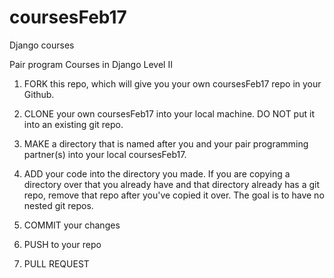 # coursesFeb17
Django courses


Pair program Courses in Django Level II

1. FORK this repo, which will give you your own coursesFeb17 repo in your Github.

2. CLONE your own coursesFeb17 into your local machine. DO NOT put it into an existing git repo.

3. MAKE a directory that is named after you and your pair programming partner(s) into your local coursesFeb17.

4. ADD your code into the directory you made. If you are copying a directory over that you already have and that directory already has a git repo, remove that repo after you've copied it over. The goal is to have no nested git repos.

5. COMMIT your changes

6. PUSH to your repo

7. PULL REQUEST
